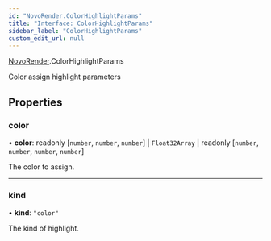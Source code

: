 ```yaml
---
id: "NovoRender.ColorHighlightParams"
title: "Interface: ColorHighlightParams"
sidebar_label: "ColorHighlightParams"
custom_edit_url: null
---
```


[NovoRender](../namespaces/NovoRender.md).ColorHighlightParams

Color assign highlight parameters

## Properties

### color

• **color**: readonly [`number`, `number`, `number`] \| `Float32Array` \| readonly [`number`, `number`, `number`, `number`]

The color to assign.

___

### kind

• **kind**: ``"color"``

The kind of highlight.
